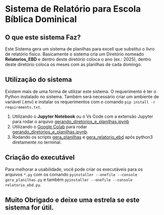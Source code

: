 # Sistema de Relatório para Escola Bíblica Dominical

## O que este sistema Faz?

Este Sistema gera um sistema de planilhas para excell que substitui o livro de relatório físico. Basicamente o sistema cria um Diretório nomeado **Relatorios_EBD** e dentro deste diretório coloca o ano (ex.: 2025), dentro deste diretório coloca os meses com as planilhas de cada domingo. 

## Utilização do sistema

Existem mais de uma forma de utilizar este sistema. O requerimento é ter o Python instalado no sistema. Também será necessário criar um ambiente de variável (.env) e instalar os requerimentos com o comando ```pip install -r requirements.txt```.

1. Utilizando o **Jupyter Notebook** ou o Vs Code com a extensão Jupyter para rodar o arquivo [gerando_diretorios_e_planilhas.ipynb](gerando_diretorios_e_planilhas.ipynb)
2. Utilizando o [Google Colab](colab.research.google.com) para rodar [gerando_diretorios_e_planilhas.ipynb](gerando_diretorios_e_planilhas.ipynb).
3. Rodando os scripts [gera_planilhas](gera_planilhas.py) e [gera_relatorio_ebd](gera_relatorio_ebd.py) após python3 diretamente no terminal.

## Criação do executável

Para melhorar a usabilidade, você pode criar os executáveis para os arquivos ```*.py``` com os comando ```pyinstaller --onefile --console gera_planilhas.py``` e também ```pyinstaller --onefile --console relatorio_ebd.py```. 

## Muito Obrigado e deixe uma estrela se este sistema for útil.
